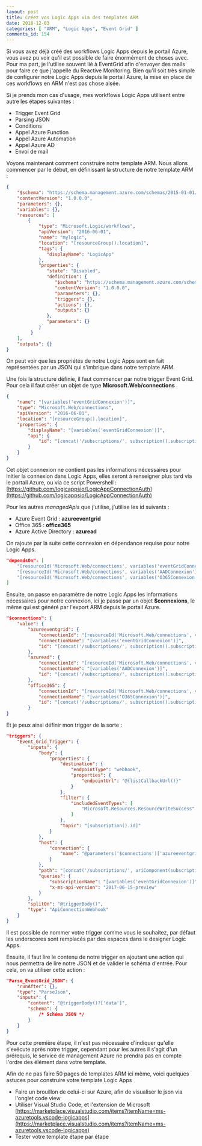 ```yaml
---
layout: post
title: Créez vos Logic Apps via des templates ARM
date: 2018-12-03
categories: [ "ARM", "Logic Apps", "Event Grid" ]
comments_id: 154 
---
```


Si vous avez déjà créé des workflows Logic Apps depuis le portail Azure, vous avez pu voir qu'il est possible de faire énormément de choses avec.
Pour ma part, je l'utilise souvent lié à EventGrid afin d'envoyer des mails pour faire ce que j'appelle du Reactive Monitoring.
Bien qu'il soit très simple de configurer notre Logic Apps depuis le portail Azure, la mise en place de ces workflows en ARM n'est pas chose aisée.

Si je prends mon cas d'usage, mes workflows Logic Apps utilisent entre autre les étapes suivantes :

- Trigger Event Grid
- Parsing JSON
- Conditions
- Appel Azure Function
- Appel Azure Automation
- Appel Azure AD
- Envoi de mail

Voyons maintenant comment construire notre template ARM. Nous allons commencer par le début, en définissant la structure de notre template ARM :

```json
{
    "$schema": "https://schema.management.azure.com/schemas/2015-01-01/deploymentTemplate.json#",
    "contentVersion": "1.0.0.0",
    "parameters": {},
    "variables": {},
    "resources": [
        {
            "type": "Microsoft.Logic/workflows",
            "apiVersion": "2016-06-01",
            "name": "mylogic",
            "location": "[resourceGroup().location]",
            "tags": {
               "displayName": "LogicApp"
            },
            "properties": {
               "state": "Disabled",
               "definition": {
                  "$schema": "https://schema.management.azure.com/schemas/2016-06-01/Microsoft.Logic.json",
                  "contentVersion": "1.0.0.0",
                  "parameters": {},
                  "triggers": {},
                  "actions": {},
                  "outputs": {}
               },
               "parameters": {}
            }
         }
    ],
    "outputs": {}
}
```

On peut voir que les propriétés de notre Logic Apps sont en fait représentées par un JSON qui s'imbrique dans notre template ARM.

Une fois la structure définie, il faut commencer par notre trigger Event Grid. Pour cela il faut créer un objet de type **Microsoft.Web/connections**

```json
{
    "name": "[variables('eventGridConnexion')]",
    "type": "Microsoft.Web/connections",
    "apiVersion": "2016-06-01",
    "location": "[resourceGroup().location]",
    "properties": {
        "displayName": "[variables('eventGridConnexion')]",
        "api": {
            "id": "[concat('/subscriptions/', subscription().subscriptionId, '/providers/Microsoft.Web/locations/', resourceGroup().location, '/managedApis/azureeventgrid')]"
        }
    }
}
```

Cet objet connexion ne contient pas les informations nécessaires pour initier la connexion dans Logic Apps, elles seront à renseigner plus tard via le portail Azure, ou via ce script Powershell : [https://github.com/logicappsio/LogicAppConnectionAuth](https://github.com/logicappsio/LogicAppConnectionAuth)

Pour les autres *managedApis* que j'utilise, j'utilise les id suivants :

- Azure Event Grid : **azureeventgrid**
- Office 365 : **office365**
- Azure Active Directory : **azuread**

On rajoute par la suite cette connexion en dépendance requise pour notre Logic Apps.

```json
"dependsOn": [
    "[resourceId('Microsoft.Web/connections', variables('eventGridConnexion'))]",
    "[resourceId('Microsoft.Web/connections', variables('AADConnexion'))]",
    "[resourceId('Microsoft.Web/connections', variables('O365Connexion'))]"
]
```

Ensuite, on passe en paramètre de notre Logic Apps les informations nécessaires pour notre connexion, ici je passe par un objet **$connexions**, le même qui est généré par l'export ARM depuis le portail Azure.

```json
"$connections": {
    "value": {
        "azureeventgrid": {
            "connectionId": "[resourceId('Microsoft.Web/connections', variables('eventGridConnexion'))]",
            "connectionName": "[variables('eventGridConnexion')]",
            "id": "[concat('/subscriptions/', subscription().subscriptionId, '/providers/Microsoft.Web/locations/', variables('location'), '/managedApis/azureeventgrid')]"
        },
        "azuread": {
            "connectionId": "[resourceId('Microsoft.Web/connections', variables('AADConnexion'))]",
            "connectionName": "[variables('AADConnexion')]",
            "id": "[concat('/subscriptions/', subscription().subscriptionId, '/providers/Microsoft.Web/locations/', variables('location'), '/managedApis/azuread')]"
        },
        "office365": {
            "connectionId": "[resourceId('Microsoft.Web/connections', variables('O365Connexion'))]",
            "connectionName": "[variables('O365Connexion')]",
            "id": "[concat('/subscriptions/', subscription().subscriptionId, '/providers/Microsoft.Web/locations/', variables('location'), '/managedApis/office365')]"
        }
}
```

Et je peux ainsi définir mon trigger de la sorte :

```json
"triggers": {
    "Event_Grid_Trigger": {
        "inputs": {
            "body": {
                "properties": {
                    "destination": {
                        "endpointType": "webhook",
                        "properties": {
                            "endpointUrl": "@{listCallbackUrl()}"
                        }
                    },
                    "filter": {
                        "includedEventTypes": [
                            "Microsoft.Resources.ResourceWriteSuccess"
                        ]
                    },
                    "topic": "[subscription().id]"
                }
            },
            "host": {
                "connection": {
                    "name": "@parameters('$connections')['azureeventgrid']['connectionId']"
                }
            },
            "path": "[concat('/subscriptions/', uriComponent(subscription().subscriptionId), '/providers/', uriComponent('Microsoft.Resources.Subscriptions'), '/resource/eventSubscriptions')]",
            "queries": {
                "subscriptionName": "[variables('eventGridConnexion')]",
                "x-ms-api-version": "2017-06-15-preview"
            }
        },
        "splitOn": "@triggerBody()",
        "type": "ApiConnectionWebhook"
    }
}
```

Il est possible de nommer votre trigger comme vous le souhaitez, par défaut les underscores sont remplacés par des espaces dans le designer Logic Apps.

Ensuite, il faut lire le contenu de notre trigger en ajoutant une action qui nous permettra de lire notre JSON et de valider le schéma d'entrée. Pour cela, on va utiliser cette action :

```json
"Parse_EventGrid_JSON": {
    "runAfter": {},
    "type": "ParseJson",
    "inputs": {
        "content": "@triggerBody()?['data']",
        "schema": {
            /* Schéma JSON */
        }
    }
}
```

Pour cette première étape, il n'est pas nécessaire d'indiquer qu'elle s'exécute après notre trigger, cependant pour les autres il s'agit d'un prérequis, le service de management Azure ne prendra pas en compte l'ordre des élément dans votre template.

Afin de ne pas faire 50 pages de templates ARM ici même, voici quelques astuces pour construire votre template Logic Apps

- Faire un brouillon de celui-ci sur Azure, afin de visualiser le json via l'onglet code view
- Utiliser Visual Studio Code, et l'extension de Microsoft [https://marketplace.visualstudio.com/items?itemName=ms-azuretools.vscode-logicapps](https://marketplace.visualstudio.com/items?itemName=ms-azuretools.vscode-logicapps)
- Tester votre template étape par étape
